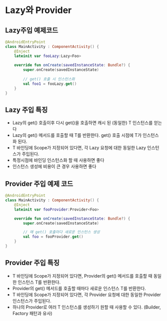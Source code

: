 # Lazy와 Provider

## Lazy주입 예제코드

```kotlin
@AndroidEntryPoint
class MainActivity : ComponentActivity() {
	@Inject
	lateinit var fooLazy:Lazy<Foo>
	
	override fun onCreate(savedInstanceState: Bundle?) {
		super.onCreate(savedInstanceState)
		
		// get() 호출 시 인스턴스화
		val foo1 = fooLazy.get()
	}
}
```

## Lazy 주입 특징

- Lazy<T>의 get() 호출이후 다시 get()을 호출하면 캐시 된 (동일한) T 인스턴스를 얻는다
- Lazy<T>의 get() 메서드를 호출할 때 T를 반환한다. get() 호출 시점에 T가 인스턴스화 된다.
- T 바인딩에 Scope가 지정되어 있다면, 각 Lazy<T> 요청에 대한 동일한 Lazy<T> 인스턴스가 주입된다.
- 특정시점에 바인딩 인스턴스화 할 때 사용하면 좋다
- 인스턴스 생성에 비용이 큰 경우 사용하면 좋다

## Provider 주입 예제 코드

```kotlin
@AndroidEntryPoint
class MainActivity : ComponentActivity() {
	@Inject
	lateinit var fooProvider:Provider<Foo>

	override fun onCreate(savedInstanceState: Bundle?) {
		super.onCreate(savedInstanceState)

		// 매 get() 호출마다 새로운 인스턴스 생성
		val foo = fooProvider.get()
	}
}
```

## Provider 주입 특징

- T 바인딩에 Scope가 지정되어 있다면, Provider<T>의 get() 메서드를 호출할 때 동일한 인스턴스 T를 반환한다.
- Provider<T>의 get() 메서드를 호출할 때마다 새로운 인스턴스 T를 반환한다.
- T 바인딩에 Scope가 지정되어 있다면, 각 Provider<T> 요청에 대한 동일한 Provider<T> 인스턴스가 주입된다.
- 하나의 Provider<T>로 여러 T 인스턴스를 생성하기 원할 때 사용할 수 있다. (Builder, Factory 패턴과 유사)